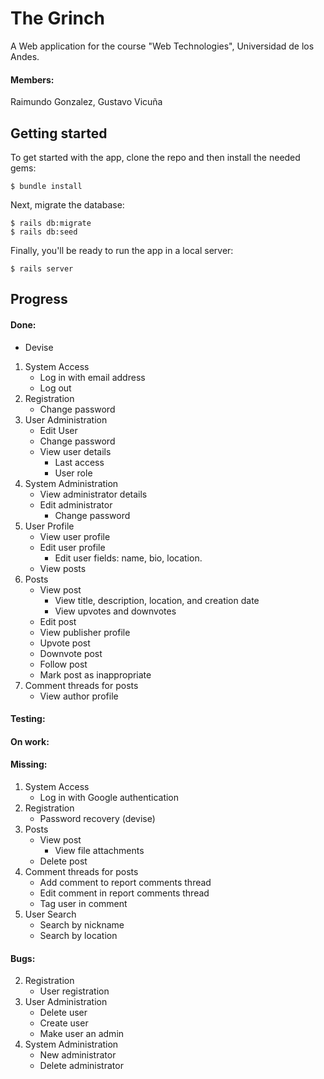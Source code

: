 # The Grinch
A Web application for the course "Web Technologies", Universidad de los Andes.
#### Members:
Raimundo Gonzalez,
Gustavo Vicuña
## Getting started

To get started with the app, clone the repo and then install the needed gems:

```
$ bundle install
```

Next, migrate the database:

```
$ rails db:migrate
$ rails db:seed
```

Finally, you'll be ready to run the app in a local server:

```
$ rails server
```
## Progress
#### Done:
* Devise
1. System Access
    * Log in with email address
    * Log out
2. Registration
    * Change password
3. User Administration
    * Edit User
    * Change password
    * View user details
        * Last access
        * User role
4. System Administration
    * View administrator details
    * Edit administrator
        * Change password
5. User Profile
    * View user profile
    * Edit user profile
       * Edit user fields: name, bio, location.
    * View posts
6. Posts
    * View post
        * View title, description, location, and creation date
        * View upvotes and downvotes
    * Edit post
    * View publisher profile
    * Upvote post
    * Downvote post
    * Follow post
    * Mark post as inappropriate
7. Comment threads for posts
    * View author profile
#### Testing:
#### On work:
#### Missing:
1. System Access
    * Log in with Google authentication
2. Registration
    * Password recovery (devise)
6. Posts
    * View post
        * View file attachments
    * Delete post
7. Comment threads for posts
    * Add comment to report comments thread
    * Edit comment in report comments thread
    * Tag user in comment
8. User Search
    * Search by nickname
    * Search by location
#### Bugs:
2. Registration
    * User registration
3. User Administration
    * Delete user
    * Create user
    * Make user an admin
4. System Administration
    * New administrator
    * Delete administrator